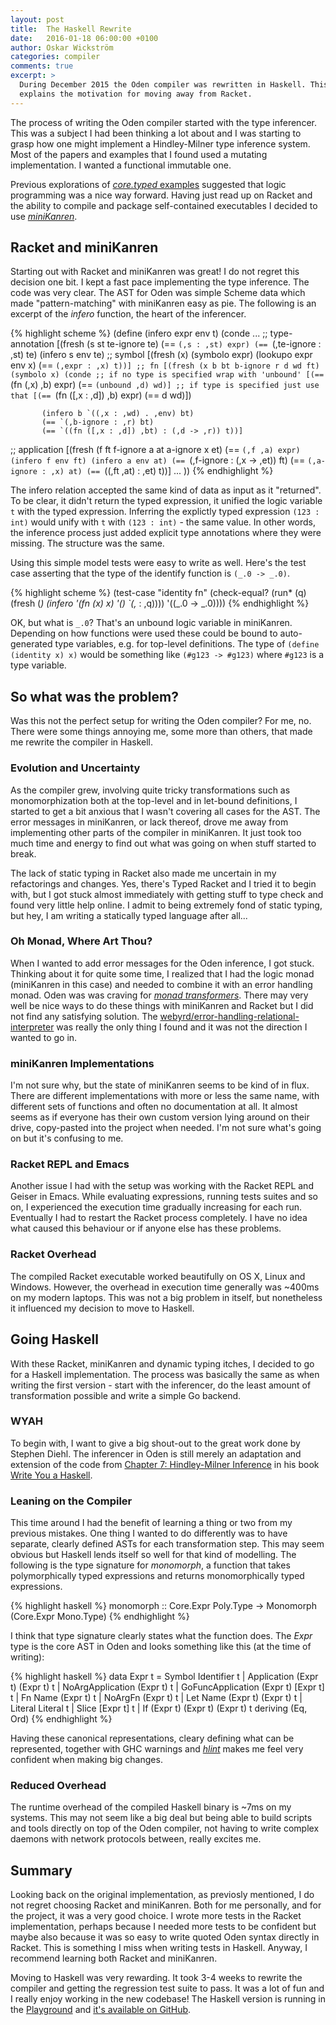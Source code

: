 ```yaml
---
layout: post
title:  The Haskell Rewrite
date:   2016-01-18 06:00:00 +0100
author: Oskar Wickström
categories: compiler
comments: true
excerpt: >
  During December 2015 the Oden compiler was rewritten in Haskell. This post
  explains the motivation for moving away from Racket.
---
```


The process of writing the Oden compiler started with the type inferencer. This
was a subject I had been thinking a lot about and I was starting to grasp how
one might implement a Hindley-Milner type inference system. Most of the papers
and examples that I found used a mutating implementation. I wanted a functional
immutable one.

Previous explorations of [*core.typed* examples](
https://github.com/clojure/core.logic/wiki/Examples#a-type-inferencer-for-the-simply-typed-lambda-calculus)
suggested that logic programming was a nice way forward. Having just read up on
Racket and the ability to compile and package self-contained executables I
decided to use [*miniKanren*](http://minikanren.org/).

## Racket and miniKanren

Starting out with Racket and miniKanren was great! I do not regret this
decision one bit. I kept a fast pace implementing the type inference. The code
was very clear. The AST for Oden was simple Scheme data which made
"pattern-matching" with miniKanren easy as pie. The following is an excerpt of
the *infero* function, the heart of the inferencer.

{% highlight scheme %}
(define (infero expr env t)
  (conde
   ...
   ;; type-annotation
   [(fresh (s st te-ignore te)
           (== `(,s : ,st) expr)
           (== `(,te-ignore : ,st) te)
           (infero s env te)
   ;; symbol
   [(fresh (x)
           (symbolo expr)
           (lookupo expr env x)
           (== `(,expr : ,x) t))]
   ;; fn
   [(fresh (x b bt b-ignore r d wd ft)
           (symbolo x)
           (conde
            ;; if no type is specified wrap with 'unbound'
            [(== `(fn (,x) ,b) expr)
             (== `(unbound ,d) wd)]
            ;; if type is specified just use that
            [(== `(fn ([,x : ,d]) ,b) expr)
             (== d wd)])

           (infero b `((,x : ,wd) . ,env) bt)
           (== `(,b-ignore : ,r) bt)
           (== `((fn ([,x : ,d]) ,bt) : (,d -> ,r)) t))]
   ;; application
   [(fresh (f ft f-ignore a at a-ignore x et)
           (== `(,f ,a) expr)
           (infero f env ft)
           (infero a env at)
           (== `(,f-ignore : (,x -> ,et)) ft)
           (== `(,a-ignore : ,x) at)
           (== `((,ft ,at) : ,et) t))]
   ...
   ))
{% endhighlight %}

The infero relation accepted the same kind of data as input as it "returned".
To be clear, it didn't return the typed expression, it unified the logic
variable `t` with the typed expression. Inferring the explictly typed
expression `(123 : int)` would unify with `t` with `(123 : int)` - the same
value. In other words, the inference process just added explicit type
annotations where they were missing. The structure was the same.

Using this simple model tests were easy to write as well. Here's the test case
asserting that the type of the identify function is `(_.0 -> _.0)`.

{% highlight scheme %}
(test-case "identity fn"
  (check-equal?
   (run* (q)
         (fresh (_)
                (infero '(fn (x) x) '() `(,_ : ,q))))
   '((_.0 -> _.0))))
{% endhighlight %}

OK, but what is `_.0`? That's an unbound logic variable in miniKanren.
Depending on how functions were used these could be bound to auto-generated
type variables, e.g. for top-level definitions. The type of
`(define (identity x) x)` would be something like `(#g123 -> #g123)` where
`#g123` is a type variable.

## So what was the problem?

Was this not the perfect setup for writing the Oden compiler? For me, no.
There were some things annoying me, some more than others, that made me rewrite
the compiler in Haskell.

### Evolution and Uncertainty

As the compiler grew, involving quite tricky transformations such as
monomorphization both at the top-level and in let-bound definitions, I started
to get a bit anxious that I wasn't covering all cases for the AST. The error
messages in miniKanren, or lack thereof, drove me away from implementing other
parts of the compiler in miniKanren. It just took too much time and energy to
find out what was going on when stuff started to break.

The lack of static typing in Racket also made me uncertain in my refactorings
and changes. Yes, there's Typed Racket and I tried it to begin with, but I got
stuck almost immediately with getting stuff to type check and found very little
help online. I admit to being extremely fond of static typing, but hey, I am
writing a statically typed language after all...

### Oh Monad, Where Art Thou?

When I wanted to add error messages for the Oden inference, I got stuck.
Thinking about it for quite some time, I realized that I had the logic monad
(miniKanren in this case) and needed to combine it with an error handling
monad. Oden was was craving for [*monad
transformers*](https://wiki.haskell.org/Monad_Transformers_Explained). There
may very well be nice ways to do these things with miniKanren and Racket but I
did not find any satisfying solution. The [webyrd/error-handling-relational-interpreter](
https://github.com/webyrd/error-handling-relational-interpreter/blob/master/error-interp-specific-all.scm)
was really the only thing I found and it was not the direction I wanted to go
in.

### miniKanren Implementations

I'm not sure why, but the state of miniKanren seems to be kind of in flux.
There are different implementations with more or less the same name, with
different sets of functions and often no documentation at all. It almost seems
as if everyone has their own custom version lying around on their drive,
copy-pasted into the project when needed. I'm not sure what's going on but
it's confusing to me.

### Racket REPL and Emacs

Another issue I had with the setup was working with the Racket REPL and Geiser
in Emacs. While evaluating expressions, running tests suites and so on, I
experienced the execution time gradually increasing for each run. Eventually I
had to restart the Racket process completely. I have no idea what caused this
behaviour or if anyone else has these problems.

### Racket Overhead

The compiled Racket executable worked beautifully on OS X, Linux and Windows.
However, the overhead in execution time generally was ~400ms on my modern
laptops. This was not a big problem in itself, but nonetheless it influenced my
decision to move to Haskell.

## Going Haskell

With these Racket, miniKanren and dynamic typing itches, I decided to go for a
Haskell implementation. The process was basically the same as when writing the
first version - start with the inferencer, do the least amount of
transformation possible and write a simple Go backend.

### WYAH

To begin with, I want to give a big shout-out to the great work done by Stephen
Diehl. The inferencer in Oden is still merely an adaptation and extension of
the code from [Chapter 7: Hindley-Milner
Inference](http://dev.stephendiehl.com/fun/006_hindley_milner.html) in his
book [Write You a Haskell](http://dev.stephendiehl.com/fun/index.html).

### Leaning on the Compiler

This time around I had the benefit of learning a thing or two from my previous
mistakes. One thing I wanted to do differently was to have separate, clearly
defined ASTs for each transformation step. This may seem obvious but Haskell
lends itself so well for that kind of modelling. The following is the type
signature for *monomorph*, a function that takes polymorphically typed
expressions and returns monomorphically typed expressions.

{% highlight haskell %}
monomorph :: Core.Expr Poly.Type -> Monomorph (Core.Expr Mono.Type)
{% endhighlight %}

I think that type signature clearly states what the function does. The *Expr*
type is the core AST in Oden and looks something like this (at the time of
writing):

{% highlight haskell %}
data Expr t = Symbol Identifier t
            | Application (Expr t) (Expr t) t
            | NoArgApplication (Expr t) t
            | GoFuncApplication (Expr t) [Expr t] t
            | Fn Name (Expr t) t
            | NoArgFn (Expr t) t
            | Let Name (Expr t) (Expr t) t
            | Literal Literal t
            | Slice [Expr t] t
            | If (Expr t) (Expr t) (Expr t) t
            deriving (Eq, Ord)
{% endhighlight %}

Having these canonical representations, cleary defining what can be
represented, together with GHC warnings and
[*hlint*](https://hackage.haskell.org/package/hlint) makes me feel very
confident when making big changes.

### Reduced Overhead

The runtime overhead of the compiled Haskell binary is ~7ms on my systems. This
may not seem like a big deal but being able to build scripts and tools directly
on top of the Oden compiler, not having to write complex daemons with network
protocols between, really excites me.

## Summary

Looking back on the original implementation, as previosly mentioned, I do not
regret choosing Racket and miniKanren. Both for me personally, and for the
project, it was a very good choice. I wrote more tests in the Racket
implementation, perhaps because I needed more tests to be confident but maybe
also because it was so easy to write quoted Oden syntax directly in Racket.
This is something I miss when writing tests in Haskell. Anyway, I recommend
learning both Racket and miniKanren.

Moving to Haskell was very rewarding. It took 3-4 weeks to rewrite the compiler
and getting the regression test suite to pass. It was a lot of fun and I really
enjoy working in the new codebase! The Haskell version is running in the
[Playground](http://playground.oden-lang.org) and [it's available on
GitHub](https://github.com/oden-lang/oden/releases/0.2.0).

